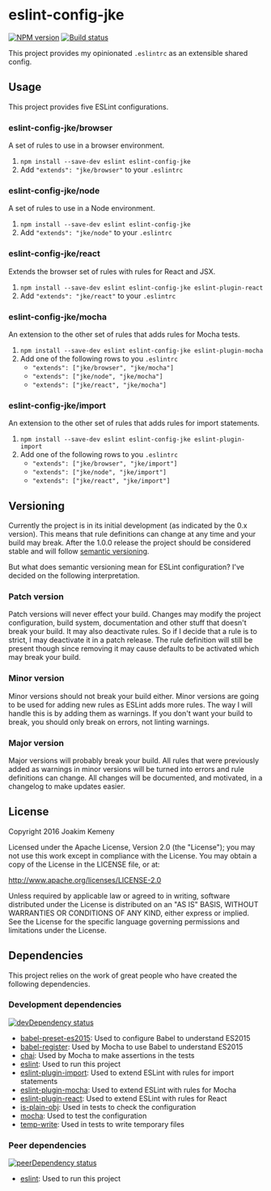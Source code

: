 # eslint-config-jke
[![NPM version](https://img.shields.io/npm/v/eslint-config-jke.svg)](https://www.npmjs.com/package/eslint-config-jke) [![Build status](https://img.shields.io/travis/joakimkemeny/eslint-config-jke/master.svg)](https://travis-ci.org/joakimkemeny/eslint-config-jke)

This project provides my opinionated `.eslintrc` as an extensible shared config.

## Usage
This project provides five ESLint configurations. 

### eslint-config-jke/browser
A set of rules to use in a browser environment.

1. `npm install --save-dev eslint eslint-config-jke`
2. Add `"extends": "jke/browser"` to your `.eslintrc`

### eslint-config-jke/node
A set of rules to use in a Node environment.

1. `npm install --save-dev eslint eslint-config-jke`
2. Add `"extends": "jke/node"` to your `.eslintrc`

### eslint-config-jke/react
Extends the browser set of rules with rules for React and JSX.

1. `npm install --save-dev eslint eslint-config-jke eslint-plugin-react`
2. Add `"extends": "jke/react"` to your `.eslintrc`

### eslint-config-jke/mocha
An extension to the other set of rules that adds rules for Mocha tests.

1. `npm install --save-dev eslint eslint-config-jke eslint-plugin-mocha`
2. Add one of the following rows to you `.eslintrc`
	- `"extends": ["jke/browser", "jke/mocha"]`
	- `"extends": ["jke/node", "jke/mocha"]`
	- `"extends": ["jke/react", "jke/mocha"]`

### eslint-config-jke/import
An extension to the other set of rules that adds rules for import statements.

1. `npm install --save-dev eslint eslint-config-jke eslint-plugin-import`
2. Add one of the following rows to you `.eslintrc`
	- `"extends": ["jke/browser", "jke/import"]`
	- `"extends": ["jke/node", "jke/import"]`
	- `"extends": ["jke/react", "jke/import"]`

## Versioning
Currently the project is in its initial development (as indicated by the 0.x version). This means that rule definitions can change at any time and your build may break. After the 1.0.0 release the project should be considered stable and will follow [semantic versioning](http://semver.org).

But what does semantic versioning mean for ESLint configuration? I've decided on the following interpretation.

### Patch version
Patch versions will never effect your build. Changes may modify the project configuration, build system, documentation and other stuff that doesn't break your build. It may also deactivate rules. So if I decide that a rule is to strict, I may deactivate it in a patch release. The rule definition will still be present though since removing it may cause defaults to be activated which may break your build.

### Minor version
Minor versions should not break your build either. Minor versions are going to be used for adding new rules as ESLint adds more rules. The way I will handle this is by adding them as warnings. If you don't want your build to break, you should only break on errors, not linting warnings.

### Major version
Major versions will probably break your build. All rules that were previously added as warnings in minor versions will be turned into errors and rule definitions can change. All changes will be documented, and motivated, in a changelog to make updates easier.

## License
Copyright 2016 Joakim Kemeny

Licensed under the Apache License, Version 2.0 (the "License"); you may not use this work except in compliance with the License. You may obtain a copy of the License in the LICENSE file, or at:

<http://www.apache.org/licenses/LICENSE-2.0>

Unless required by applicable law or agreed to in writing, software distributed under the License is distributed on an "AS IS" BASIS, WITHOUT WARRANTIES OR CONDITIONS OF ANY KIND, either express or implied. See the License for the specific language governing permissions and limitations under the License.

## Dependencies
This project relies on the work of great people who have created the following dependencies. 

### Development dependencies
[![devDependency status](https://img.shields.io/david/dev/joakimkemeny/eslint-config-jke/master.svg)](https://david-dm.org/joakimkemeny/eslint-config-jke/master#info=devDependencies)

- [babel-preset-es2015](https://www.npmjs.com/package/babel-preset-es2015): Used to configure Babel to understand ES2015
- [babel-register](https://www.npmjs.com/package/babel-register): Used by Mocha to use Babel to understand ES2015
- [chai](https://www.npmjs.com/package/chai): Used by Mocha to make assertions in the tests
- [eslint](https://www.npmjs.com/package/eslint): Used to run this project
- [eslint-plugin-import](https://www.npmjs.com/package/eslint-plugin-import): Used to extend ESLint with rules for import statements
- [eslint-plugin-mocha](https://www.npmjs.com/package/eslint-plugin-mocha): Used to extend ESLint with rules for Mocha
- [eslint-plugin-react](https://www.npmjs.com/package/eslint-plugin-react): Used to extend ESLint with rules for React
- [is-plain-obj](https://www.npmjs.com/package/is-plain-obj): Used in tests to check the configuration
- [mocha](https://www.npmjs.com/package/mocha): Used to test the configuration
- [temp-write](https://www.npmjs.com/package/temp-write): Used in tests to write temporary files

### Peer dependencies
[![peerDependency status](https://img.shields.io/david/peer/joakimkemeny/eslint-config-jke/master.svg)](https://david-dm.org/joakimkemeny/eslint-config-jke/master#info=peerDependencies)

- [eslint](https://www.npmjs.com/package/eslint): Used to run this project
